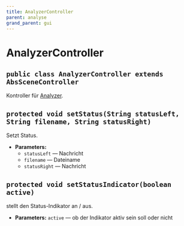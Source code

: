 ```yaml
---
title: AnalyzerController
parent: analyse
grand_parent: gui
---
```


# AnalyzerController


## `public class AnalyzerController extends AbsSceneController`

Kontroller für [Analyzer](Analyzer.md).

## `protected void setStatus(String statusLeft, String filename, String statusRight)`

Setzt Status.

 * **Parameters:**
   * `statusLeft` —  Nachricht
   * `filename` —  Dateiname
   * `statusRight` —  Nachricht

## `protected void setStatusIndicator(boolean active)`

stellt den Status-Indikator an / aus.

 * **Parameters:** `active` — ob der Indikator aktiv sein soll oder nicht
